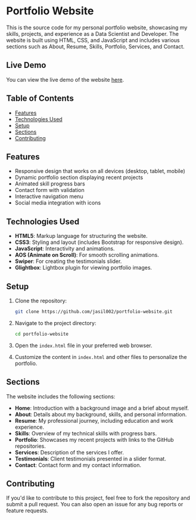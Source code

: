 # Portfolio Website

This is the source code for my personal portfolio website, showcasing my skills, projects, and experience as a Data Scientist and Developer. The website is built using HTML, CSS, and JavaScript and includes various sections such as About, Resume, Skills, Portfolio, Services, and Contact.

## Live Demo

You can view the live demo of the website [here](https://jasil-portfolio.netlify.app/).

## Table of Contents

- [Features](#features)
- [Technologies Used](#technologies-used)
- [Setup](#setup)
- [Sections](#sections)
- [Contributing](#contributing)


## Features

- Responsive design that works on all devices (desktop, tablet, mobile)
- Dynamic portfolio section displaying recent projects
- Animated skill progress bars
- Contact form with validation
- Interactive navigation menu
- Social media integration with icons

## Technologies Used

- **HTML5**: Markup language for structuring the website.
- **CSS3**: Styling and layout (includes Bootstrap for responsive design).
- **JavaScript**: Interactivity and animations.
- **AOS (Animate on Scroll)**: For smooth scrolling animations.
- **Swiper**: For creating the testimonials slider.
- **Glightbox**: Lightbox plugin for viewing portfolio images.

## Setup

1. Clone the repository:

    ```bash
    git clone https://github.com/jasil002/portfolio-website.git
    ```

2. Navigate to the project directory:

    ```bash
    cd portfolio-website
    ```

3. Open the `index.html` file in your preferred web browser.

4. Customize the content in `index.html` and other files to personalize the portfolio.

## Sections

The website includes the following sections:

- **Home**: Introduction with a background image and a brief about myself.
- **About**: Details about my background, skills, and personal information.
- **Resume**: My professional journey, including education and work experience.
- **Skills**: Overview of my technical skills with progress bars.
- **Portfolio**: Showcases my recent projects with links to the GitHub repositories.
- **Services**: Description of the services I offer.
- **Testimonials**: Client testimonials presented in a slider format.
- **Contact**: Contact form and my contact information.

## Contributing

If you'd like to contribute to this project, feel free to fork the repository and submit a pull request. You can also open an issue for any bug reports or feature requests.



